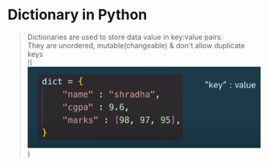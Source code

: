 # Dictionary in Python
> Dictionaries are used to store data value in key:value pairs. <br>
> They are unordered, mutable(changeable) & don't allow duplicate keys <br>
!(![alt text](image.png))

